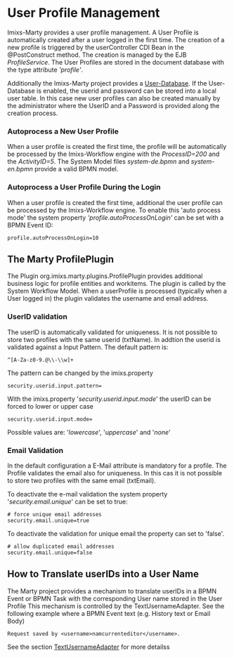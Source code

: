 # User Profile Management 

Imixs-Marty provides a user profile management. A User Profile is automatically created after a user logged in the first time. 
The creation of a new profile is triggered by the userController CDI Bean in the @PostConstruct method. The creation is managed by the EJB *ProfileService*. The User Profiles are stored in the document database with the type attribute *'profile'*.

Additionally the Imixs-Marty project provides a [User-Database](userdb.html). If the User-Database is enabled, the userid and password can be stored into a local user table. In this case new user profiles can also be created manually by the administrator where the UserID and a Password is provided along the creation process. 


### Autoprocess a New User Profile
When a user profile is created the first time, the profile will be automatically be processed by the Imixs-Workflow engine with the *ProcessID=200* and the *ActivityID=5*. 
The System Model files *system-de.bpmn* and *system-en.bpmn* provide a valid BPMN model. 


### Autoprocess a User Profile During the Login
When a user profile is created the first time, additional the user profile can be processed by the Imixs-Workflow engine. 
To enable this 'auto process mode'  the system property *'profile.autoProcessOnLogin'* can be set with a BPMN Event ID:

	profile.autoProcessOnLogin=10
	




## The Marty ProfilePlugin

The Plugin org.imixs.marty.plugins.ProfilePlugin provides additional business logic for profile entities and workitems. The plugin is called by the System Workflow Model. When a userProfile is  processed (typically when a User logged in) the plugin validates the username and email address.


### UserID validation

The userID is automatically validated for uniqueness. It is not possible to store two profiles with the same userid (txtName). In addtion the userid is validated against a Input Pattern. The default pattern is:

    ^[A-Za-z0-9.@\\-\\w]+
    
The pattern can be changed by the imixs.property 

    security.userid.input.pattern=
    
With the imixs.property '_security.userid.input.mode_' the userID can be forced to lower or upper case

    security.userid.input.mode=
    
Possible values are: '_lowercase_', '_uppercase_' and '_none_'

### Email Validation

In the default configuration a E-Mail attribute is mandatory for a profile. The Profile validates the email also for uniqueness. In this cas it is not possible to store two profiles with the same email (txtEmail).

To deactivate the e-mail validation the system property '_security.email.unique_' can be set to true:

    # force unique email addresses
    security.email.unique=true

To deactivate the validation for unique email the property can set to 'false'. 

	# allow duplicated email addresses
    security.email.unique=false

## How to Translate userIDs into a User Name

The Marty project provides a mechanism to translate userIDs in a BPMN Event or BPMN Task with the corresponding User name stored in the User Profile
This mechanism is controlled by the TextUsernameAdapter.
See the following example where a BPMN Event text (e.g. History text or Email Body) 

	Request saved by <username>namcurrenteditor</username>.

See the section [TextUsernameAdapter](../services/textusernameadapter.html) for more detailss
